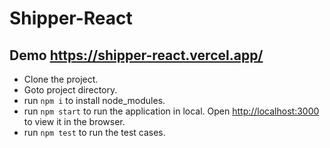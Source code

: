 # Shipper-React

## Demo https://shipper-react.vercel.app/

- Clone the project.
- Goto project directory.
- run `npm i` to install node_modules.
- run `npm start` to run the application in local. Open [http://localhost:3000](http://localhost:3000) to view it in the browser.
- run `npm test` to run the test cases.
